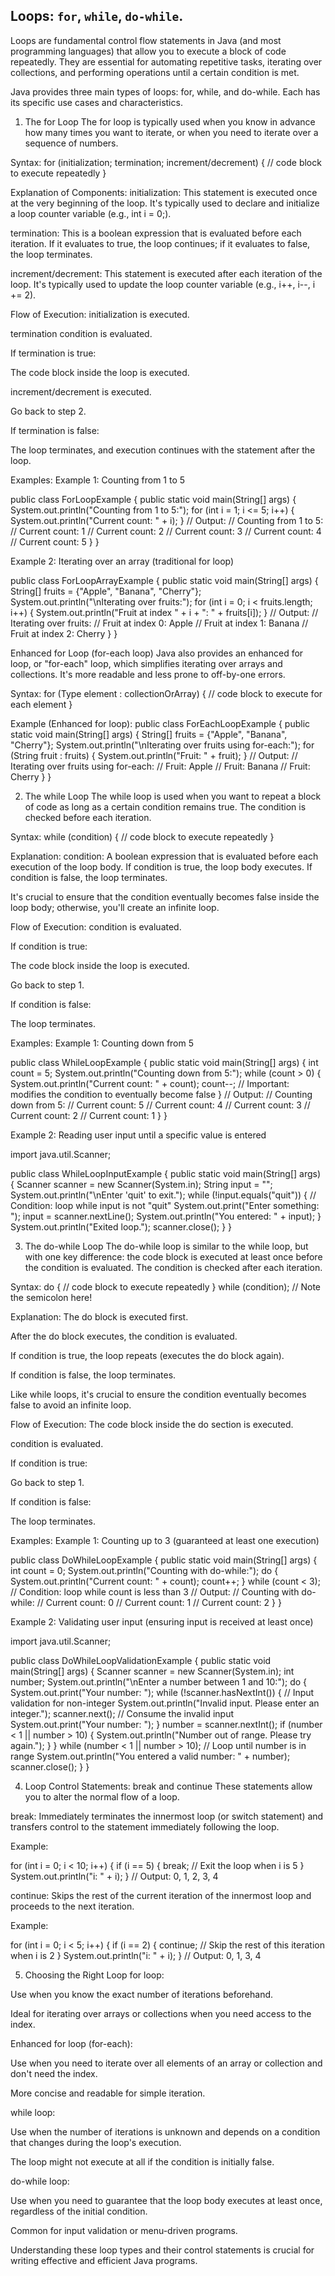 ## Loops: `for`, `while`, `do-while`.
Loops are fundamental control flow statements in Java (and most programming languages) that allow you to execute a block of code repeatedly. They are essential for automating repetitive tasks, iterating over collections, and performing operations until a certain condition is met.

Java provides three main types of loops: for, while, and do-while. Each has its specific use cases and characteristics.

1. The for Loop
The for loop is typically used when you know in advance how many times you want to iterate, or when you need to iterate over a sequence of numbers.

Syntax:
for (initialization; termination; increment/decrement) {
    // code block to execute repeatedly
}

Explanation of Components:
initialization: This statement is executed once at the very beginning of the loop. It's typically used to declare and initialize a loop counter variable (e.g., int i = 0;).

termination: This is a boolean expression that is evaluated before each iteration. If it evaluates to true, the loop continues; if it evaluates to false, the loop terminates.

increment/decrement: This statement is executed after each iteration of the loop. It's typically used to update the loop counter variable (e.g., i++, i--, i += 2).

Flow of Execution:
initialization is executed.

termination condition is evaluated.

If termination is true:

The code block inside the loop is executed.

increment/decrement is executed.

Go back to step 2.

If termination is false:

The loop terminates, and execution continues with the statement after the loop.

Examples:
Example 1: Counting from 1 to 5

public class ForLoopExample {
    public static void main(String[] args) {
        System.out.println("Counting from 1 to 5:");
        for (int i = 1; i <= 5; i++) {
            System.out.println("Current count: " + i);
        }
        // Output:
        // Counting from 1 to 5:
        // Current count: 1
        // Current count: 2
        // Current count: 3
        // Current count: 4
        // Current count: 5
    }
}

Example 2: Iterating over an array (traditional for loop)

public class ForLoopArrayExample {
    public static void main(String[] args) {
        String[] fruits = {"Apple", "Banana", "Cherry"};
        System.out.println("\nIterating over fruits:");
        for (int i = 0; i < fruits.length; i++) {
            System.out.println("Fruit at index " + i + ": " + fruits[i]);
        }
        // Output:
        // Iterating over fruits:
        // Fruit at index 0: Apple
        // Fruit at index 1: Banana
        // Fruit at index 2: Cherry
    }
}

Enhanced for Loop (for-each loop)
Java also provides an enhanced for loop, or "for-each" loop, which simplifies iterating over arrays and collections. It's more readable and less prone to off-by-one errors.

Syntax:
for (Type element : collectionOrArray) {
    // code block to execute for each element
}

Example (Enhanced for loop):
public class ForEachLoopExample {
    public static void main(String[] args) {
        String[] fruits = {"Apple", "Banana", "Cherry"};
        System.out.println("\nIterating over fruits using for-each:");
        for (String fruit : fruits) {
            System.out.println("Fruit: " + fruit);
        }
        // Output:
        // Iterating over fruits using for-each:
        // Fruit: Apple
        // Fruit: Banana
        // Fruit: Cherry
    }
}

2. The while Loop
The while loop is used when you want to repeat a block of code as long as a certain condition remains true. The condition is checked before each iteration.

Syntax:
while (condition) {
    // code block to execute repeatedly
}

Explanation:
condition: A boolean expression that is evaluated before each execution of the loop body. If condition is true, the loop body executes. If condition is false, the loop terminates.

It's crucial to ensure that the condition eventually becomes false inside the loop body; otherwise, you'll create an infinite loop.

Flow of Execution:
condition is evaluated.

If condition is true:

The code block inside the loop is executed.

Go back to step 1.

If condition is false:

The loop terminates.

Examples:
Example 1: Counting down from 5

public class WhileLoopExample {
    public static void main(String[] args) {
        int count = 5;
        System.out.println("Counting down from 5:");
        while (count > 0) {
            System.out.println("Current count: " + count);
            count--; // Important: modifies the condition to eventually become false
        }
        // Output:
        // Counting down from 5:
        // Current count: 5
        // Current count: 4
        // Current count: 3
        // Current count: 2
        // Current count: 1
    }
}

Example 2: Reading user input until a specific value is entered

import java.util.Scanner;

public class WhileLoopInputExample {
    public static void main(String[] args) {
        Scanner scanner = new Scanner(System.in);
        String input = "";
        System.out.println("\nEnter 'quit' to exit.");
        while (!input.equals("quit")) { // Condition: loop while input is not "quit"
            System.out.print("Enter something: ");
            input = scanner.nextLine();
            System.out.println("You entered: " + input);
        }
        System.out.println("Exited loop.");
        scanner.close();
    }
}

3. The do-while Loop
The do-while loop is similar to the while loop, but with one key difference: the code block is executed at least once before the condition is evaluated. The condition is checked after each iteration.

Syntax:
do {
    // code block to execute repeatedly
} while (condition); // Note the semicolon here!

Explanation:
The do block is executed first.

After the do block executes, the condition is evaluated.

If condition is true, the loop repeats (executes the do block again).

If condition is false, the loop terminates.

Like while loops, it's crucial to ensure the condition eventually becomes false to avoid an infinite loop.

Flow of Execution:
The code block inside the do section is executed.

condition is evaluated.

If condition is true:

Go back to step 1.

If condition is false:

The loop terminates.

Examples:
Example 1: Counting up to 3 (guaranteed at least one execution)

public class DoWhileLoopExample {
    public static void main(String[] args) {
        int count = 0;
        System.out.println("Counting with do-while:");
        do {
            System.out.println("Current count: " + count);
            count++;
        } while (count < 3); // Condition: loop while count is less than 3
        // Output:
        // Counting with do-while:
        // Current count: 0
        // Current count: 1
        // Current count: 2
    }
}

Example 2: Validating user input (ensuring input is received at least once)

import java.util.Scanner;

public class DoWhileLoopValidationExample {
    public static void main(String[] args) {
        Scanner scanner = new Scanner(System.in);
        int number;
        System.out.println("\nEnter a number between 1 and 10:");
        do {
            System.out.print("Your number: ");
            while (!scanner.hasNextInt()) { // Input validation for non-integer
                System.out.println("Invalid input. Please enter an integer.");
                scanner.next(); // Consume the invalid input
                System.out.print("Your number: ");
            }
            number = scanner.nextInt();
            if (number < 1 || number > 10) {
                System.out.println("Number out of range. Please try again.");
            }
        } while (number < 1 || number > 10); // Loop until number is in range
        System.out.println("You entered a valid number: " + number);
        scanner.close();
    }
}

4. Loop Control Statements: break and continue
These statements allow you to alter the normal flow of a loop.

break: Immediately terminates the innermost loop (or switch statement) and transfers control to the statement immediately following the loop.

Example:

for (int i = 0; i < 10; i++) {
    if (i == 5) {
        break; // Exit the loop when i is 5
    }
    System.out.println("i: " + i);
}
// Output: 0, 1, 2, 3, 4

continue: Skips the rest of the current iteration of the innermost loop and proceeds to the next iteration.

Example:

for (int i = 0; i < 5; i++) {
    if (i == 2) {
        continue; // Skip the rest of this iteration when i is 2
    }
    System.out.println("i: " + i);
}
// Output: 0, 1, 3, 4

5. Choosing the Right Loop
for loop:

Use when you know the exact number of iterations beforehand.

Ideal for iterating over arrays or collections when you need access to the index.

Enhanced for loop (for-each):

Use when you need to iterate over all elements of an array or collection and don't need the index.

More concise and readable for simple iteration.

while loop:

Use when the number of iterations is unknown and depends on a condition that changes during the loop's execution.

The loop might not execute at all if the condition is initially false.

do-while loop:

Use when you need to guarantee that the loop body executes at least once, regardless of the initial condition.

Common for input validation or menu-driven programs.

Understanding these loop types and their control statements is crucial for writing effective and efficient Java programs.
